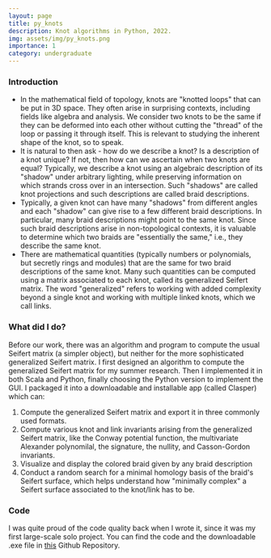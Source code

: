 ```yaml
---
layout: page
title: py_knots
description: Knot algorithms in Python, 2022.
img: assets/img/py_knots.png
importance: 1
category: undergraduate
---
```


### Introduction
* In the mathematical field of topology, knots are "knotted loops" that can be put in 3D space. They often arise in surprising contexts, including fields like  algebra and analysis. We consider two knots to be the same if they can be deformed into each other without cutting the "thread" of the loop or passing it through itself. This is relevant to studying the inherent shape of the knot, so to speak.
* It is natural to then ask - how do we describe a knot? Is a description of a knot unique? If not, then how can we ascertain when two knots are equal? Typically, we describe a knot using an algebraic description of its "shadow" under arbitrary lighting, while preserving information on which strands cross over in an intersection. Such "shadows" are called knot projections and such descriptions are called braid descriptions.
* Typically, a given knot can have many "shadows" from different angles and each "shadow" can give rise to a few different braid descriptions. In particular, many braid descriptions might point to the same knot. Since such braid descriptions arise in non-topological contexts, it is valuable to determine which two braids are "essentially the same," i.e., they describe the same knot.
* There are mathematical quantities (typically numbers or polynomials, but secretly rings and modules) that are the same for two braid descriptions of the same knot. Many such quantities can be computed using a matrix associated to each knot, called its generalized Seifert matrix. The word "generalized" refers to working with added complexity beyond a single knot and working with multiple linked knots, which we call links. 

### What did I do?

Before our work, there was an algorithm and program to compute the usual Seifert matrix (a simpler object), but neither for the more sophisticated generalized Seifert matrix. I first designed an algorithm to compute the generalized Seifert matrix for my summer research. Then I implemented it in both Scala and Python, finally choosing the Python version to implement the GUI. I packaged it into a downloadable and installable app (called Clasper) which can:
1. Compute the generalized Seifert matrix and export it in three commonly used formats.
2. Compute various knot and link invariants arising from the generalized Seifert matrix, like the Conway potential function, the multivariate Alexander polynomilal, the signature, the nullity, and Casson-Gordon invariants.
3. Visualize and display the colored braid given by any braid description
4. Conduct a random search for a minimal homology basis of the braid's Seifert surface, which helps understand how "minimally complex" a Seifert surface associated to the knot/link has to be.

### Code
I was quite proud of the code quality back when I wrote it, since it was my first large-scale solo project. You can find the code and the downloadable .exe file in [this](https://github.com/Chinmaya-Kausik/py_knots) Github Repository.
